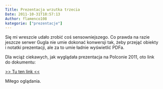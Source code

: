 ```yaml
---
Title: Prezentacja wrzutka trzecia
Date: 2011-10-31T18:57:13
Author: flamenco108
kategorie: ["prezentacje"]
---
```


Się mi wreszcie udało zrobić coś sensowniejszego. Co prawda na razie
jeszcze serwer Gugla nie umie dokonać konwersji tak, żeby przejąć
obiekty i notatki prezentacji, ale za to umie ładnie wyświetlić PDFa.

Dla wciąż ciekawych, jak wyglądała prezentacja na Polconie 2011, oto
link do dokumentu:

  [&gt;&gt; Tu ten link &lt;&lt;](https://drive.google.com/file/d/0By9vt1x5AchyNGM0Y2ZiNmQtYzQyNC00NjEzLTg1ZTgtNDgwZjFmOGY4NTJi/view?resourcekey=0-4wIq9_y0eyRM2UBkH_EB2Q)


Miłego oglądania.
